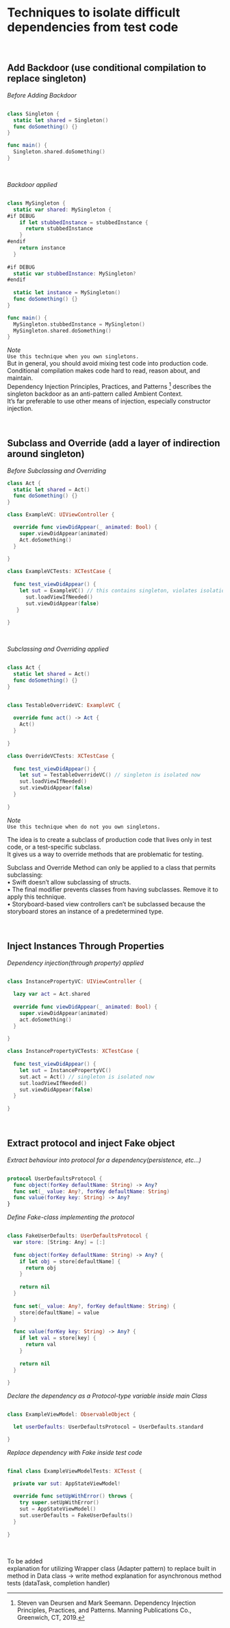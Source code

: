 # Techniques to isolate difficult dependencies from test code

<br>

## Add Backdoor (use conditional compilation to replace singleton)

*Before Adding Backdoor*
```swift

class Singleton {
  static let shared = Singleton()
  func doSomething() {}	
}

func main() {
  Singleton.shared.doSomething()
}

```

<br>

*Backdoor applied*
```swift

class MySingleton {
  static var shared: MySingleton {
#if DEBUG
    if let stubbedInstance = stubbedInstance {
      return stubbedInstance
    }
#endif
    return instance
  }
	
#if DEBUG
  static var stubbedInstance: MySingleton?
#endif
  
  static let instance = MySingleton()
  func doSomething() {}
}

func main() {
  MySingleton.stubbedInstance = MySingleton()
  MySingleton.shared.doSomething()
}

```


*Note*  
`Use this technique when you own singletons.`  
But in general, you should avoid mixing test code into production code.  
Conditional compilation makes code hard to read, reason about, and maintain.  
Dependency Injection Principles, Practices, and Patterns [^1] describes the singleton backdoor as an anti-pattern called Ambient Context.  
It’s far preferable to use other means of injection, especially constructor injection.  

<br>

## Subclass and Override (add a layer of indirection around singleton)

*Before Subclassing and Overriding*
```swift
class Act {
  static let shared = Act()
  func doSomething() {}
}

class ExampleVC: UIViewController {

  override func viewDidAppear(_ animated: Bool) {
    super.viewDidAppear(animated)
    Act.doSomething()
  }
  
}

class ExampleVCTests: XCTestCase {
  
  func test_viewDidAppear() {
    let sut = ExampleVC() // this contains singleton, violates isolation principle
      sut.loadViewIfNeeded()
      sut.viewDidAppear(false)
   }
    
}
```
<br>

*Subclassing and Overriding applied*
```swift

class Act {
  static let shared = Act()
  func doSomething() {}
}


class TestableOverrideVC: ExampleVC {
  
  override func act() -> Act {
    Act()
  }
	
}

class OverrideVCTests: XCTestCase {
  
  func test_viewDidAppear() {
    let sut = TestableOverrideVC() // singleton is isolated now
    sut.loadViewIfNeeded()
    sut.viewDidAppear(false)
  }
	
}

```

*Note*  
`Use this technique when do not you own singletons.`  

The idea is to create a subclass of production code that lives only in test code, or a test-specific subclass.  
It gives us a way to override methods that are problematic for testing.

Subclass and Override Method can only be applied to a class that permits subclassing:  
• Swift doesn’t allow subclassing of structs.  
• The final modifier prevents classes from having subclasses. Remove it to apply this technique.  
• Storyboard-based view controllers can’t be subclassed because the storyboard stores an instance of a predetermined type.  

<br>

## Inject Instances Through Properties

*Dependency injection(through property) applied*
```swift

class InstancePropertyVC: UIViewController {
  
  lazy var act = Act.shared
  
  override func viewDidAppear(_ animated: Bool) {
    super.viewDidAppear(animated)
    act.doSomething()
  }
	
}

class InstancePropertyVCTests: XCTestCase {
  
  func test_viewDidAppear() {
    let sut = InstancePropertyVC()
    sut.act = Act() // singleton is isolated now
    sut.loadViewIfNeeded()
    sut.viewDidAppear(false)
  }
	
}

```

<br>

## Extract protocol and inject Fake object

*Extract behaviour into protocol for a dependency(persistence, etc...)*
```swift

protocol UserDefaultsProtocol {
  func object(forKey defaultName: String) -> Any?
  func set(_ value: Any?, forKey defaultName: String)
  func value(forKey key: String) -> Any?
}

```

*Define Fake-class implementing the protocol*
```swift

class FakeUserDefaults: UserDefaultsProtocol {
  var store: [String: Any] = [:]
  
  func object(forKey defaultName: String) -> Any? {
    if let obj = store[defaultName] {
      return obj
    }
    
    return nil
  }
  
  func set(_ value: Any?, forKey defaultName: String) {
    store[defaultName] = value
  }
  
  func value(forKey key: String) -> Any? {
    if let val = store[key] {
      return val
    }
    
    return nil
  }
	
}

```

*Declare the dependency as a Protocol-type variable inside main Class*
```swift

class ExampleViewModel: ObservableObject {

  let userDefaults: UserDefaultsProtocol = UserDefaults.standard

}

```

*Replace dependency with Fake inside test code*
```swift

final class ExampleViewModelTests: XCTesst {

  private var sut: AppStateViewModel!
  
  override func setUpWithError() throws {
    try super.setUpWithError()
    sut = AppStateViewModel()
    sut.userDefaults = FakeUserDefaults()
  }
  
}

```

<br>

To be added  
explanation for utilizing Wrapper class (Adapter pattern) to replace built in method in Data class -> write method
explanation for asynchronous method tests (dataTask, completion handler)

[^1]: Steven van Deursen and Mark Seemann. Dependency Injection Principles, Practices, and Patterns. Manning Publications Co., Greenwich, CT, 2019.
